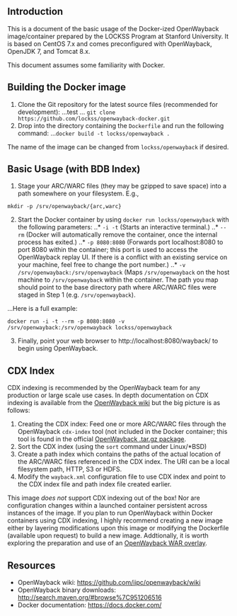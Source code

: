 ## Introduction
This is a document of the basic usage of the Docker-ized OpenWayback image/container prepared by
the LOCKSS Program at Stanford University. It is based on CentOS 7.x and comes preconfigured 
with OpenWayback, OpenJDK 7, and Tomcat 8.x.

This document assumes some familiarity with Docker.

## Building the Docker image
1. Clone the Git repository for the latest source files (recommended for development):
...test
... `git clone https://github.com/lockss/openwayback-docker.git`
2. Drop into the directory containing the `Dockerfile` and run the following command:
...`docker build -t lockss/openwayback .`

The name of the image can be changed from `lockss/openwayback` if desired.

## Basic Usage (with BDB Index)

1. Stage your ARC/WARC files (they may be gzipped to save space) into a path somewhere on your
filesystem. E.g.,

```shell
mkdir -p /srv/openwayback/{arc,warc}
```

2. Start the Docker container by using `docker run lockss/openwayback` with the following parameters:
..* `-i -t` (Starts an interactive terminal.)
..* `--rm` (Docker will automatically remove the container, once the internal process has exited.)
..* `-p 8080:8080` (Forwards port localhost:8080 to port 8080 within the container; this port is
used to access the OpenWayback replay UI. If there is a conflict with an existing service on your 
machine, feel free to change the port number.)
..* `-v /srv/openwayback:/srv/openwayback` (Maps `/srv/openwayback` on the host machine to 
`/srv/openwayback` within the container. The path you map should point to the base directory path
where ARC/WARC files were staged in Step 1 (e.g. `/srv/openwayback`).

...Here is a full example:

```shell
docker run -i -t --rm -p 8080:8080 -v /srv/openwayback:/srv/openwayback lockss/openwayback
```

3. Finally, point your web browser to http://localhost:8080/wayback/ to begin using OpenWayback.

## CDX Index

CDX indexing is recommended by the OpenWayback team for any production or large scale use cases. In
depth documentation on CDX indexing is available from the [OpenWayback wiki](https://github.com/iipc/openwayback/wiki/How-to-configure)
but the big picture is as follows:

1. Creating the CDX index: Feed one or more ARC/WARC files through the OpenWayback `cdx-index` tool 
(not included in the Docker container; this tool is found in the official [OpenWayback .tar.gz package](http://search.maven.org/#browse%7C951206516).
2. Sort the CDX index (using the `sort` command under Linux/*BSD)
3. Create a path index which contains the paths of the actual location of the ARC/WARC files 
referenced in the CDX index. The URI can be a local filesystem path, HTTP, S3 or HDFS.
4. Modify the `wayback.xml` configuration file to use CDX index and point to the CDX index file 
and path index file created earlier.

This image *does not* support CDX indexing out of the box! Nor are configuration changes within a 
launched container persistent across instances of the image. If you plan to run OpenWayback within 
Docker containers using CDX indexing, I highly recommend creating a new image either by layering 
modifications upon this image or modifying the Dockerfile (available upon request) to build a new 
image. Addtionally, it is worth exploring the preparation and use of an [OpenWayback WAR overlay](https://github.com/iipc/openwayback/wiki/Creating-a-WAR-overlay).

## Resources
* OpenWayback wiki: https://github.com/iipc/openwayback/wiki
* OpenWayback binary downloads: http://search.maven.org/#browse%7C951206516
* Docker documentation: https://docs.docker.com/

